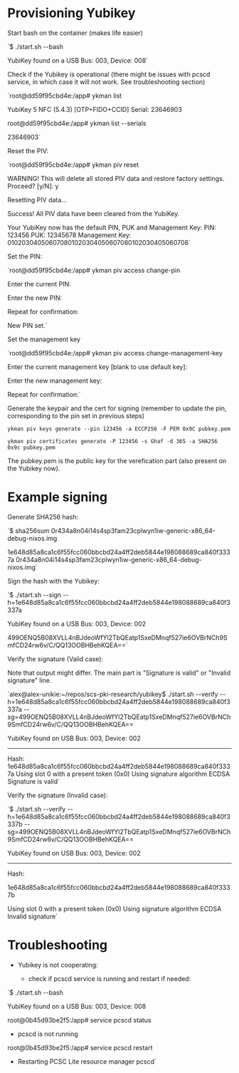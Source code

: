<!--
    Copyright 2023 TII (SSRC) and the Ghaf contributors
    SPDX-License-Identifier: CC-BY-SA-4.0
-->


# Provisioning Yubikey


Start bash on the container (makes life easier)

`$ ./start.sh --bash

YubiKey found on a USB Bus: 003, Device: 008`

Check if the Yubikey is operational (there might be issues with pcscd service, in which case it will not work. See troubleshooting section)

`root@dd59f95cbd4e:/app# ykman list

YubiKey 5 NFC (5.4.3) [OTP+FIDO+CCID] Serial: 23646903

root@dd59f95cbd4e:/app# ykman list --serials

23646903`

Reset the PIV:

`root@dd59f95cbd4e:/app# ykman piv reset

WARNING! This will delete all stored PIV data and restore factory settings. Proceed? [y/N]: y

Resetting PIV data...

Success! All PIV data have been cleared from the YubiKey.

Your YubiKey now has the default PIN, PUK and Management Key:
	PIN:	123456
	PUK:	12345678
	Management Key:	010203040506070801020304050607080102030405060708`

Set the PIN:

`root@dd59f95cbd4e:/app# ykman piv access change-pin

Enter the current PIN: 

Enter the new PIN: 

Repeat for confirmation: 

New PIN set.`

Set the management key

`root@dd59f95cbd4e:/app# ykman piv access change-management-key

Enter the current management key [blank to use default key]:

Enter the new management key:

Repeat for confirmation:`


Generate the keypair and the cert for signing (remember to update the pin, corresponding to the pin set in previous steps)

`ykman piv keys generate --pin 123456 -a ECCP256 -F PEM 0x9C pubkey.pem`

`ykman piv certificates generate -P 123456 -s Ghaf -d 365 -a SHA256 0x9c pubkey.pem`

The pubkey.pem is the public key for the verefication part (also present on the Yubikey now).


# Example signing


Generate SHA256 hash:

`$ sha256sum 0r434a8n04i14s4sp3fam23cplwyn1iw-generic-x86_64-debug-nixos.img 

1e648d85a8ca1c6f55fcc060bbcbd24a4ff2deb5844e198088689ca840f3337a  0r434a8n04i14s4sp3fam23cplwyn1iw-generic-x86_64-debug-nixos.img`

Sign the hash with the Yubikey:

`$ ./start.sh --sign --h=1e648d85a8ca1c6f55fcc060bbcbd24a4ff2deb5844e198088689ca840f3337a

YubiKey found on a USB Bus: 003, Device: 002

499OENQ5B08XVLL4nBJdeoWfYl2TbQEatp1SxeDMnqf527ie6OVBrNCh9SmfCD24rw6v/C/QQ13OOBHBehKQEA==`

Verify the signature (Valid case):

Note that output might differ. The main part is "Signature is valid" or "Invalid signature" line.


`alex@alex-unikie:~/repos/scs-pki-research/yubikey$ ./start.sh --verify --h=1e648d85a8ca1c6f55fcc060bbcbd24a4ff2deb5844e198088689ca840f3337a --sg=499OENQ5B08XVLL4nBJdeoWfYl2TbQEatp1SxeDMnqf527ie6OVBrNCh9SmfCD24rw6v/C/QQ13OOBHBehKQEA==

YubiKey found on USB Bus: 003, Device: 002

-------------

Hash:
1e648d85a8ca1c6f55fcc060bbcbd24a4ff2deb5844e198088689ca840f3337a
Using slot 0 with a present token (0x0)
Using signature algorithm ECDSA
Signature is valid`


Verify the signature (Invalid case):


`$ ./start.sh --verify --h=1e648d85a8ca1c6f55fcc060bbcbd24a4ff2deb5844e198088689ca840f3337b --sg=499OENQ5B08XVLL4nBJdeoWfYl2TbQEatp1SxeDMnqf527ie6OVBrNCh9SmfCD24rw6v/C/QQ13OOBHBehKQEA==

YubiKey found on USB Bus: 003, Device: 002

-------------

Hash:

1e648d85a8ca1c6f55fcc060bbcbd24a4ff2deb5844e198088689ca840f3337b

Using slot 0 with a present token (0x0)
Using signature algorithm ECDSA
Invalid signature`


# Troubleshooting

- Yubikey is not cooperating:

  - check if pcscd service is running and restart if needed:

`$ ./start.sh --bash

YubiKey found on a USB Bus: 003, Device: 008

root@0b45d93be2f5:/app# service pcscd status

* pcscd is not running

root@0b45d93be2f5:/app# service pcscd restart

* Restarting PCSC Lite resource manager pcscd`